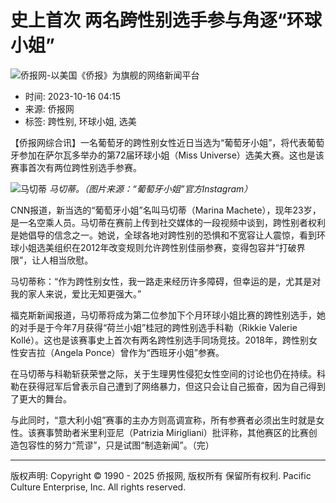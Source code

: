 # 史上首次 两名跨性别选手参与角逐“环球小姐”

![侨报网-以美国《侨报》为旗舰的网络新闻平台](/upload/content/2024/20241231/0f7b4dde3efff78340e763cf69acc88a.png)

- 时间: 2023-10-16 04:15
- 来源: 侨报网
- 标签: 跨性别, 环球小姐, 选美

【侨报网综合讯】一名葡萄牙的跨性别女性近日当选为“葡萄牙小姐”，将代表葡萄牙参加在萨尔瓦多举办的第72届环球小姐（Miss Universe）选美大赛。这也是该赛事首次有两位跨性别选手参赛。

![马切蒂](https://www.uschinapress.com/image/2023-10-16/thumb/1163510502573244416.jpg)
*马切蒂。（图片来源：“葡萄牙小姐”官方Instagram）*

CNN报道，新当选的“葡萄牙小姐”名叫马切蒂（Marina Machete），现年23岁，是一名空乘人员。马切蒂在赛前上传到社交媒体的一段视频中谈到，跨性别者权利是她倡导的信念之一。她说，全球各地对跨性别的恐惧和不宽容让人震惊，看到环球小姐选美组织在2012年改变规则允许跨性别佳丽参赛，变得包容并“打破界限”，让人相当欣慰。

马切蒂称：“作为跨性别女性，我一路走来经历许多障碍，但幸运的是，尤其是对我的家人来说，爱比无知更强大。”

福克斯新闻报道，马切蒂将成为第二位参加下个月环球小姐比赛的跨性别选手，她的对手是于今年7月获得“荷兰小姐”桂冠的跨性别选手科勒（Rikkie Valerie Kollé）。这也是该赛事史上首次有两名跨性别选手同场竞技。2018年，跨性别女性安吉拉（Angela Ponce）曾作为“西班牙小姐”参赛。

在马切蒂与科勒斩获荣誉之际，关于生理男性侵犯女性空间的讨论也仍在持续。科勒在获得冠军后曾表示自己遭到了网络暴力，但这只会让自己振奋，因为自己得到了更大的舞台。

与此同时，“意大利小姐”赛事的主办方则高调宣称，所有参赛者必须出生时就是女性。该赛事赞助者米里利亚尼（Patrizia Mirigliani）批评称，其他赛区的比赛创造包容性的努力“荒谬”，只是试图“制造新闻”。（完） 

---
版权声明: Copyright © 1990 - 2025 侨报网, 版权所有 保留所有权利. Pacific Culture Enterprise, Inc. All rights reserved.